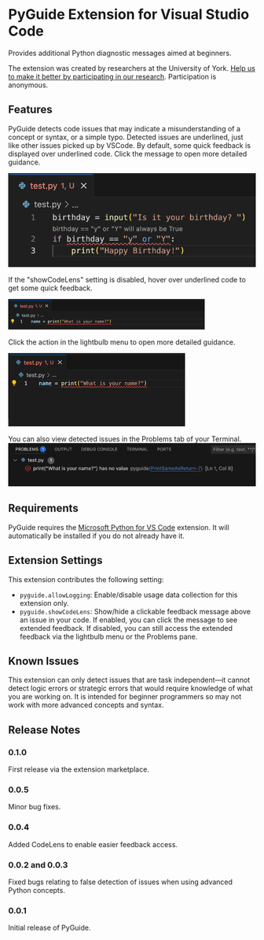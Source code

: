 # PyGuide Extension for Visual Studio Code

Provides additional Python diagnostic messages aimed at beginners.

The extension was created by researchers at the University of York. [Help us to make it better by participating in our research](https://supportive-ide.hosted.york.ac.uk/participate.html). Participation is anonymous. 

## Features

PyGuide detects code issues that may indicate a misunderstanding of a concept or syntax, or a simple typo. Detected issues are underlined, just like other issues picked up by VSCode. By default, some quick feedback is displayed over underlined code. Click the message to open more detailed guidance.

![A brief feedback message is displayed over underlined code](images/codelens.png)

If the "showCodeLens" setting is disabled, hover over underlined code to get some quick feedback.

![Hover over underlined code to see a brief feedback message](images/hover.gif)

Click the action in the lightbulb menu to open more detailed guidance.

![Click the action in the lightbulb menu to open more detailed guidance in your browser](images/lightbulb.gif)

You can also view detected issues in the Problems tab of your Terminal.
![Detected issues are listed in the problems pane in the terminal](images/problems.png)

## Requirements

PyGuide requires the [Microsoft Python for VS Code](https://marketplace.visualstudio.com/items?itemName=ms-python.python) extension. It will automatically be installed if you do not already have it.

## Extension Settings

This extension contributes the following setting:

* `pyguide.allowLogging`: Enable/disable usage data collection for this extension only. 
* `pyguide.showCodeLens`: Show/hide a clickable feedback message above an issue in your code. If enabled, you can click the message to see extended feedback. If disabled, you can still access the extended feedback via the lightbulb menu or the Problems pane.

## Known Issues

This extension can only detect issues that are task independent—it cannot detect logic errors or strategic errors that would require knowledge of what you are working on. It is intended for beginner programmers so may not work with more advanced concepts and syntax.

## Release Notes

### 0.1.0
First release via the extension marketplace.

### 0.0.5
Minor bug fixes.

### 0.0.4
Added CodeLens to enable easier feedback access.

### 0.0.2 and 0.0.3
Fixed bugs relating to false detection of issues when using advanced Python concepts.

### 0.0.1
Initial release of PyGuide.

